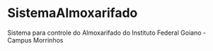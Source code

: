 # SistemaAlmoxarifado
Sistema para controle do Almoxarifado do Instituto Federal Goiano - Campus Morrinhos
